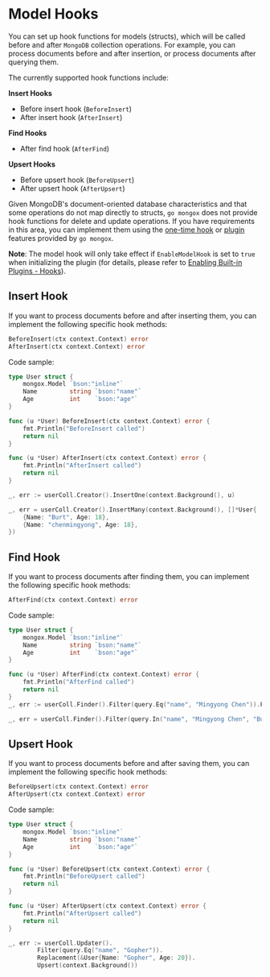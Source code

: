 # Model Hooks
You can set up hook functions for models (structs), which will be called before and after `MongoDB` collection operations. For example, you can process documents before and after insertion, or process documents after querying them.

The currently supported hook functions include:

**Insert Hooks**
- Before insert hook (`BeforeInsert`)
- After insert hook (`AfterInsert`)

**Find Hooks**
- After find hook (`AfterFind`)

**Upsert Hooks**
- Before upsert hook (`BeforeUpsert`)
- After upsert hook (`AfterUpsert`)

Given MongoDB's document-oriented database characteristics and that some operations do not map directly to structs, `go mongox` does not provide hook functions for delete and update operations. If you have requirements in this area, you can implement them using the [one-time hook](./one-time-hooks) or [plugin](../plugins/plugins) features provided by `go mongox`.

**Note**: The model hook will only take effect if `EnableModelHook` is set to `true` when initializing the plugin (for details, please refer to [Enabling Built-in Plugins - Hooks](../plugins/plugins#enabling-built-in-plugins-hooks)).
## Insert Hook
If you want to process documents before and after inserting them, you can implement the following specific hook methods:
```go
BeforeInsert(ctx context.Context) error
AfterInsert(ctx context.Context) error
```

Code sample:

```go
type User struct {
	mongox.Model `bson:"inline"`
	Name         string `bson:"name"`
	Age          int    `bson:"age"`
}

func (u *User) BeforeInsert(ctx context.Context) error {
	fmt.Println("BeforeInsert called")
	return nil
}

func (u *User) AfterInsert(ctx context.Context) error {
	fmt.Println("AfterInsert called")
	return nil
}

_, err := userColl.Creator().InsertOne(context.Background(), u)

_, err = userColl.Creator().InsertMany(context.Background(), []*User{
    {Name: "Burt", Age: 18},
    {Name: "chenmingyong", Age: 18},
})

```

## Find Hook
If you want to process documents after finding them, you can implement the following specific hook methods:

```go
AfterFind(ctx context.Context) error
```

Code sample:

```go
type User struct {
	mongox.Model `bson:"inline"`
	Name         string `bson:"name"`
	Age          int    `bson:"age"`
}

func (u *User) AfterFind(ctx context.Context) error {
	fmt.Println("AfterFind called")
	return nil
}
_, err := userColl.Finder().Filter(query.Eq("name", "Mingyong Chen")).FindOne(context.Background())

_, err = userColl.Finder().Filter(query.In("name", "Mingyong Chen", "Burt")).Find(context.Background())

```

## Upsert Hook
If you want to process documents before and after saving them, you can implement the following specific hook methods:
```go
BeforeUpsert(ctx context.Context) error
AfterUpsert(ctx context.Context) error
```

Code sample:

```go
type User struct {
	mongox.Model `bson:"inline"`
	Name         string `bson:"name"`
	Age          int    `bson:"age"`
}

func (u *User) BeforeUpsert(ctx context.Context) error {
	fmt.Println("BeforeUpsert called")
	return nil
}

func (u *User) AfterUpsert(ctx context.Context) error {
	fmt.Println("AfterUpsert called")
	return nil
}

_, err := userColl.Updater().
		Filter(query.Eq("name", "Gopher")).
		Replacement(&User{Name: "Gopher", Age: 20}).
		Upsert(context.Background())
```